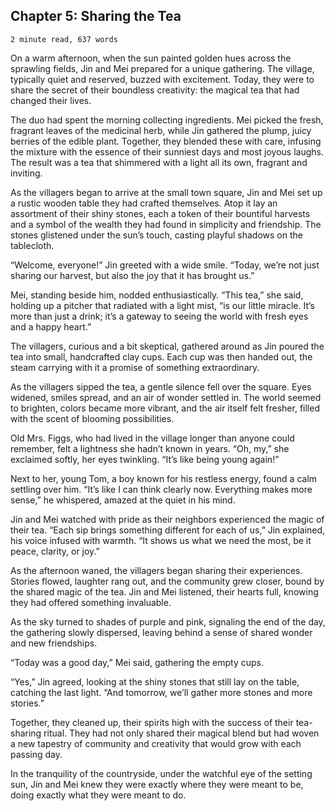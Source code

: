 ## Chapter 5: Sharing the Tea

`2 minute read, 637 words`

On a warm afternoon, when the sun painted golden hues across the sprawling fields, Jin and Mei prepared for a unique gathering. The village, typically quiet and reserved, buzzed with excitement. Today, they were to share the secret of their boundless creativity: the magical tea that had changed their lives.

The duo had spent the morning collecting ingredients. Mei picked the fresh, fragrant leaves of the medicinal herb, while Jin gathered the plump, juicy berries of the edible plant. Together, they blended these with care, infusing the mixture with the essence of their sunniest days and most joyous laughs. The result was a tea that shimmered with a light all its own, fragrant and inviting.

As the villagers began to arrive at the small town square, Jin and Mei set up a rustic wooden table they had crafted themselves. Atop it lay an assortment of their shiny stones, each a token of their bountiful harvests and a symbol of the wealth they had found in simplicity and friendship. The stones glistened under the sun’s touch, casting playful shadows on the tablecloth.

“Welcome, everyone!” Jin greeted with a wide smile. “Today, we’re not just sharing our harvest, but also the joy that it has brought us.”

Mei, standing beside him, nodded enthusiastically. “This tea,” she said, holding up a pitcher that radiated with a light mist, “is our little miracle. It’s more than just a drink; it’s a gateway to seeing the world with fresh eyes and a happy heart.”

The villagers, curious and a bit skeptical, gathered around as Jin poured the tea into small, handcrafted clay cups. Each cup was then handed out, the steam carrying with it a promise of something extraordinary.

As the villagers sipped the tea, a gentle silence fell over the square. Eyes widened, smiles spread, and an air of wonder settled in. The world seemed to brighten, colors became more vibrant, and the air itself felt fresher, filled with the scent of blooming possibilities.

Old Mrs. Figgs, who had lived in the village longer than anyone could remember, felt a lightness she hadn’t known in years. “Oh, my,” she exclaimed softly, her eyes twinkling. “It’s like being young again!”

Next to her, young Tom, a boy known for his restless energy, found a calm settling over him. “It’s like I can think clearly now. Everything makes more sense,” he whispered, amazed at the quiet in his mind.

Jin and Mei watched with pride as their neighbors experienced the magic of their tea. “Each sip brings something different for each of us,” Jin explained, his voice infused with warmth. “It shows us what we need the most, be it peace, clarity, or joy.”

As the afternoon waned, the villagers began sharing their experiences. Stories flowed, laughter rang out, and the community grew closer, bound by the shared magic of the tea. Jin and Mei listened, their hearts full, knowing they had offered something invaluable.

As the sky turned to shades of purple and pink, signaling the end of the day, the gathering slowly dispersed, leaving behind a sense of shared wonder and new friendships.

“Today was a good day,” Mei said, gathering the empty cups.

“Yes,” Jin agreed, looking at the shiny stones that still lay on the table, catching the last light. “And tomorrow, we’ll gather more stones and more stories.”

Together, they cleaned up, their spirits high with the success of their tea-sharing ritual. They had not only shared their magical blend but had woven a new tapestry of community and creativity that would grow with each passing day.

In the tranquility of the countryside, under the watchful eye of the setting sun, Jin and Mei knew they were exactly where they were meant to be, doing exactly what they were meant to do.
